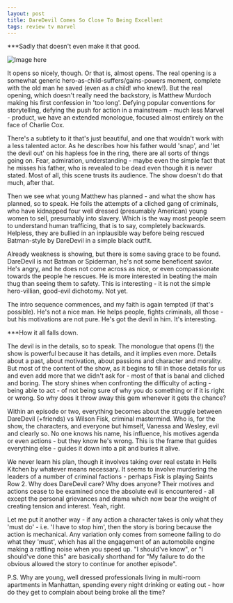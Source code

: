 ```yaml
---
layout: post
title: DareDevil Comes So Close To Being Excellent
tags: review tv marvel
---
```


***Sadly that doesn't even make it that good.

![Image here](http://assets1.ignimgs.com/2015/04/08/daredevil-1280jpg-782297_1280w.jpg "it's him!")

It opens so nicely, though.  Or that is, almost opens.  The real opening is a somewhat generic hero-as-child-suffers/gains-powers moment, complete with the old man he saved (even as a child!  who knew!).  But the real opening, which doesn't really need the backstory, is Matthew Murdoch making his first confession in 'too long'.  Defying popular conventions for storytelling, defying the push for action in a mainstream - much less Marvel - product, we have an extended monologue, focused almost entirely on the face of Charlie Cox.

There's a subtlety to it that's just beautiful, and one that wouldn't work with a less talented actor.  As he describes how his father would 'snap', and 'let the devil out' on his hapless foe in the ring, there are all sorts of things going on.  Fear, admiration, understanding - maybe even the simple fact that he misses his father, who is revealed to be dead even though it is never stated.  Most of all, this scene trusts its audience.  The show doesn't do that much, after that.

Then we see what young Matthew has planned - and what the show has planned, so to speak.  He foils the attempts of a cliched gang of criminals, who have kidnapped four well dressed (presumably American) young women to sell, presumably into slavery.  Which is the way most people seem to understand human trafficing, that is to say, completely backwards.  Helpless, they are bullied in an inplausible way before being rescued Batman-style by DareDevil in a simple black outfit.

Already weakness is showing, but there is some saving grace to be found.  DareDevil is not Batman or Spiderman, he's not some beneficent savior.  He's angry, and he does not come across as nice, or even compassionate towards the people he rescues.  He is more interested in beating the main thug than seeing them to safety.  This is interesting - it is not the simple hero-villian, good-evil dichotomy.  Not yet.

The intro sequence commences, and my faith is again tempted (if that's possible).  He's not a nice man.  He helps people, fights criminals, all those - but his motivations are not pure.  He's got the devil in him.  It's interesting.

***How it all falls down.

The devil is in the details, so to speak.  The monologue that opens (!) the show is powerful because it has details, and it implies even more.  Details about a past, about motivation, about passions and character and morality.  But most of the content of the show, as it begins to fill in those details for us and even add more that we didn't ask for - most of that is banal and cliched and boring.  The story shines when confronting the difficulty of acting - being able to act - of not being sure of why you do something or if it is right or wrong.  So why does it throw away this gem whenever it gets the chance?

Within an episode or two, everything becomes about the struggle between DareDevil (+friends) vs Wilson Fisk, criminal mastermind.  Who is, for the show, the characters, and everyone but himself, Vanessa and Wesley, evil and clearly so.  No one knows his name, his influence, his motives agenda or even actions - but they know he's wrong.  This is the frame that guides everything else - guides it down into a pit and buries it alive.

We never learn his plan, though it involves taking over real estate in Hells Kitchen by whatever means necessary.  It seems to involve murdering the leaders of a number of criminal factions - perhaps Fisk is playing Saints Row 2.  Why does DareDevil care?  Why does anyone?  Their motives and actions cease to be examined once the absolute evil is encountered - all except the personal grievances and drama which now bear the weight of creating tension and interest.  Yeah, right.

Let me put it another way - if any action a character takes is only what they 'must do' - i.e. 'I have to stop him', then the story is boring because the action is mechanical.  Any variation only comes from someone failing to do what they 'must', which has all the engagement of an automobile engine making a rattling noise when you speed up.  "I should've know", or "I should've done this" are basically shorthand for "My failure to do the obvious allowed the story to continue for another episode".

P.S. Why are young, well dressed professionals living in multi-room apartments in Manhattan, spending every night drinking or eating out - how do they get to complain about being broke all the time? 